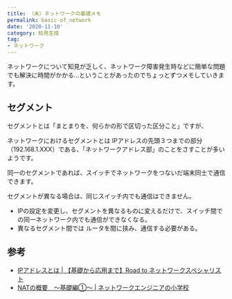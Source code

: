```yaml
---
title: （未）ネットワークの基礎メモ
permalink: basic-of_network
date: '2020-11-10'
category: 知見生成
tag:
- ネットワーク
---
```


ネットワークについて知見が乏しく、ネットワーク障害発生時などに簡単な問題でも解決に時間がかかる…ということがあったのでちょっとずつメモしていきます。

## セグメント

セグメントとは「まとまりを、何らかの形で区切った区分こと」ですが、

ネットワークにおけるセグメントとは IPアドレスの先頭３つまでの部分（192.168.1.XXX）である、「ネットワークアドレス部」のことをさすことが多いようです。

同一のセグメントであれば、スイッチでネットワークをつないだ端末同士で通信できます。

セグメントが異なる場合は、同じスイッチ内でも通信はできません。

- IPの設定を変更し、セグメントを異なるものに変えるだけで、スイッチ間での同一ネットワーク内でも通信ができなくなる。
- 異なるセグメント間では ルータを間に挟み、通信する必要がある。

## 参考

- [IPアドレスとは | 【基礎から応用まで】Road to ネットワークスペシャリスト](http://ipnetwork.web.fc2.com/ip-address.html)
- [NATの概要　～基礎編①～ | ネットワークエンジニアの小学校](http://kazunetproject.site/1798/)
